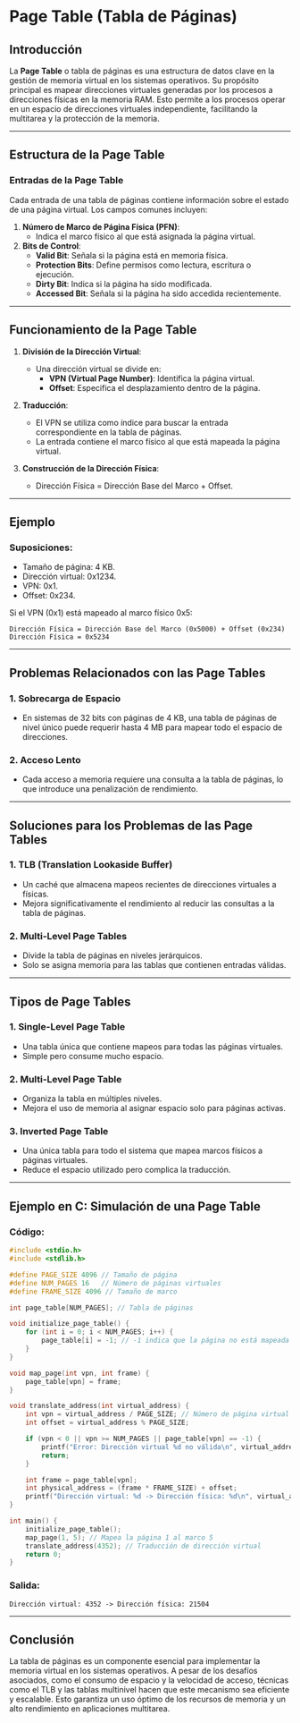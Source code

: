
# Page Table (Tabla de Páginas)

## Introducción
La **Page Table** o tabla de páginas es una estructura de datos clave en la gestión de memoria virtual en los sistemas operativos. Su propósito principal es mapear direcciones virtuales generadas por los procesos a direcciones físicas en la memoria RAM. Esto permite a los procesos operar en un espacio de direcciones virtuales independiente, facilitando la multitarea y la protección de la memoria.

---

## Estructura de la Page Table

### Entradas de la Page Table
Cada entrada de una tabla de páginas contiene información sobre el estado de una página virtual. Los campos comunes incluyen:
1. **Número de Marco de Página Física (PFN)**:
   - Indica el marco físico al que está asignada la página virtual.
2. **Bits de Control**:
   - **Valid Bit**: Señala si la página está en memoria física.
   - **Protection Bits**: Define permisos como lectura, escritura o ejecución.
   - **Dirty Bit**: Indica si la página ha sido modificada.
   - **Accessed Bit**: Señala si la página ha sido accedida recientemente.

---

## Funcionamiento de la Page Table

1. **División de la Dirección Virtual**:
   - Una dirección virtual se divide en:
     - **VPN (Virtual Page Number)**: Identifica la página virtual.
     - **Offset**: Especifica el desplazamiento dentro de la página.

2. **Traducción**:
   - El VPN se utiliza como índice para buscar la entrada correspondiente en la tabla de páginas.
   - La entrada contiene el marco físico al que está mapeada la página virtual.

3. **Construcción de la Dirección Física**:
   - Dirección Física = Dirección Base del Marco + Offset.

---

## Ejemplo

### Suposiciones:
- Tamaño de página: 4 KB.
- Dirección virtual: 0x1234.
- VPN: 0x1.
- Offset: 0x234.

Si el VPN (0x1) está mapeado al marco físico 0x5:
```
Dirección Física = Dirección Base del Marco (0x5000) + Offset (0x234)
Dirección Física = 0x5234
```

---

## Problemas Relacionados con las Page Tables

### 1. **Sobrecarga de Espacio**
- En sistemas de 32 bits con páginas de 4 KB, una tabla de páginas de nivel único puede requerir hasta 4 MB para mapear todo el espacio de direcciones.

### 2. **Acceso Lento**
- Cada acceso a memoria requiere una consulta a la tabla de páginas, lo que introduce una penalización de rendimiento.

---

## Soluciones para los Problemas de las Page Tables

### 1. **TLB (Translation Lookaside Buffer)**
- Un caché que almacena mapeos recientes de direcciones virtuales a físicas.
- Mejora significativamente el rendimiento al reducir las consultas a la tabla de páginas.

### 2. **Multi-Level Page Tables**
- Divide la tabla de páginas en niveles jerárquicos.
- Solo se asigna memoria para las tablas que contienen entradas válidas.

---

## Tipos de Page Tables

### 1. **Single-Level Page Table**
- Una tabla única que contiene mapeos para todas las páginas virtuales.
- Simple pero consume mucho espacio.

### 2. **Multi-Level Page Table**
- Organiza la tabla en múltiples niveles.
- Mejora el uso de memoria al asignar espacio solo para páginas activas.

### 3. **Inverted Page Table**
- Una única tabla para todo el sistema que mapea marcos físicos a páginas virtuales.
- Reduce el espacio utilizado pero complica la traducción.

---

## Ejemplo en C: Simulación de una Page Table

### Código:
```c
#include <stdio.h>
#include <stdlib.h>

#define PAGE_SIZE 4096 // Tamaño de página
#define NUM_PAGES 16   // Número de páginas virtuales
#define FRAME_SIZE 4096 // Tamaño de marco

int page_table[NUM_PAGES]; // Tabla de páginas

void initialize_page_table() {
    for (int i = 0; i < NUM_PAGES; i++) {
        page_table[i] = -1; // -1 indica que la página no está mapeada
    }
}

void map_page(int vpn, int frame) {
    page_table[vpn] = frame;
}

void translate_address(int virtual_address) {
    int vpn = virtual_address / PAGE_SIZE; // Número de página virtual
    int offset = virtual_address % PAGE_SIZE;

    if (vpn < 0 || vpn >= NUM_PAGES || page_table[vpn] == -1) {
        printf("Error: Dirección virtual %d no válida\n", virtual_address);
        return;
    }

    int frame = page_table[vpn];
    int physical_address = (frame * FRAME_SIZE) + offset;
    printf("Dirección virtual: %d -> Dirección física: %d\n", virtual_address, physical_address);
}

int main() {
    initialize_page_table();
    map_page(1, 5); // Mapea la página 1 al marco 5
    translate_address(4352); // Traducción de dirección virtual
    return 0;
}
```

### Salida:
```
Dirección virtual: 4352 -> Dirección física: 21504
```

---

## Conclusión
La tabla de páginas es un componente esencial para implementar la memoria virtual en los sistemas operativos. A pesar de los desafíos asociados, como el consumo de espacio y la velocidad de acceso, técnicas como el TLB y las tablas multinivel hacen que este mecanismo sea eficiente y escalable. Esto garantiza un uso óptimo de los recursos de memoria y un alto rendimiento en aplicaciones multitarea.
